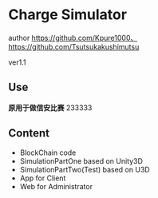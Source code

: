 # Charge Simulator

author https://github.com/Kpure1000、https://github.com/Tsutsukakushimutsu

ver1.1

## Use 

**原用于做信安比赛**
233333

## Content

* BlockChain code
* SimulationPartOne based on Unity3D
* SimulationPartTwo(Test) based on U3D
* App for Client
* Web for Administrator
